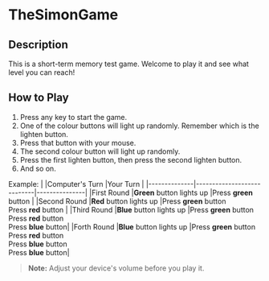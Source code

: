 # TheSimonGame
## Description
This is a short-term memory test game. Welcome to play it and see what level you can reach!

## How to Play
1. Press any key to start the game.
2. One of the colour buttons will light up randomly. Remember which is the lighten button.
3. Press that button with your mouse.
4. The second colour button will light up randomly.
5. Press the first lighten button, then press the second lighten button.
6. And so on. 

Example: 
|              |Computer's Turn             |Your Turn      |
|--------------|----------------------------|---------------|
|First Round   |**Green** button lights up  |Press **green** button |
|Second Round  |**Red** button lights up    |Press **green** button <br /> Press **red** button        |
|Third Round   |**Blue** button lights up   |Press **green** button <br /> Press **red** button <br /> Press **blue** button|
|Forth Round   |**Blue** button lights up   |Press **green** button <br /> Press **red** button <br /> Press **blue** button <br /> Press **blue** button|

> **Note:** Adjust your device's volume before you play it.
